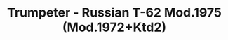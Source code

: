 ---
layout: product
title: "Trumpeter - Russian T-62 Mod.1975 (Mod.1972+Ktd2)"
price: "4900" 
desc: "N/A"
img_path: "/assets/img/TRU01552.jpg"
brand: "N/A"
available: false
special_offer: false
new: false
soon: false
cat: "010000"
subcat: "013400"
subsubcat: "0N/A"
sifra: "TRU01552"
popular: true
---
